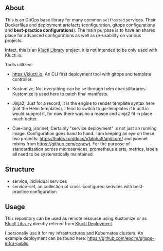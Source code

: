 
## About

This is an GitOps base library for many common `selfhosted` services. Their Dockerfiles and deployment artefacts (configuration, gitops configurations and **best-practice configurations**).
The main purpose is to have an shared place for advanced configurations as well as re-usability on various projects.

Infact, this is an [Kluctl Library](https://kluctl.io/docs/kluctl/kluctl-libraries/) project, it is not intended to be only used with Kluctl.io.

Tools utilized:

- https://kluctl.io,
  An CLI first deployment tool with gitops and template controller.

- Kustomize,
  Not everything can be se through helm charts/libraries. Kustomize is used here to patch final manifests.

- Jinja2,
  Just for a record, it is the engine to render template syntax here (not the Helm templates).
  I tend to switch to go-templates if kluctl.io would supprot it, for now there was no a reason and Jinja2 fit in place much better.

- Cue-lang, jsonnet,
  Certainly "service deployment" is not just an running image. Configuration goes hand to hand.
  I am keeping an eye on these two projects: https://holos.run/docs/v1alpha5/api/core/ and jsonnet mixins from https://github.com/cznewt.
  For the purpose of standardization across microservices, prometheus alerts, metrics, labels all need to be systematically maintained.

## Structure

- service, individual services
- service-set, an collection of cross-configured serivces with best-practice configuration

## Usage

This repository can be used as remote resource using Kustomize or as [Kluctl Library](https://kluctl.io/docs/kluctl/kluctl-libraries/) directly refered from [Kluctl Deployment](https://kluctl.io/docs/kluctl/deployments/deployment-yml/#git-includes).

I personally use it for my infrastructures and Kubernetes clusters. An example deployment can be found here: https://github.com/epcim/gitops-infra-public

